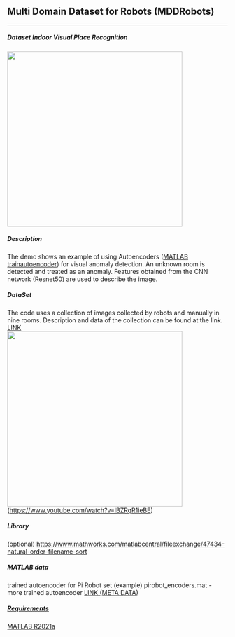 ## Multi Domain Dataset for Robots (MDDRobots)
<hr>

##### Dataset Indoor Visual Place Recognition
<img src='http://pwozniak.kia.prz.edu.pl/image/MDDdataset.png' width='400'>

##### Description
The demo shows an example of using Autoencoders ([MATLAB trainautoencoder](https://www.mathworks.com/help/deeplearning/ref/trainautoencoder.html)) for visual anomaly detection. An unknown room is detected and treated as an anomaly. Features obtained from the CNN network (Resnet50) are used to describe the image.

##### DataSet
The code uses a collection of images collected by robots and manually in nine rooms. Description and data of the collection can be found at the link.
<a href="[https://www.youtube.com/watch?v=lBZRqR1ieBE](http://pwozniak.kia.prz.edu.pl/html/com/multiDomainDatasetRobotsPRz)">LINK</a>
<br>
<a href="https://www.youtube.com/watch?v=lBZRqR1ieBE">
<img src='http://pwozniak.kia.prz.edu.pl/image/demo.png'  width='400'>
</a>
<br>
(https://www.youtube.com/watch?v=lBZRqR1ieBE)

##### Library
(optional)
https://www.mathworks.com/matlabcentral/fileexchange/47434-natural-order-filename-sort

##### MATLAB data 
trained autoencoder for Pi Robot set (example)
pirobot_encoders.mat - more trained autoencoder
<a href="[https://www.youtube.com/watch?v=lBZRqR1ieBE](http://pwozniak.kia.prz.edu.pl/html/com/multiDomainDatasetRobotsPRz)">LINK (META DATA)</a>
<a href="https://www.youtube.com/watch?v=lBZRqR1ieBE">

##### Requirements
MATLAB R2021a
